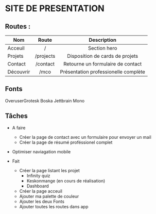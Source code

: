 # SITE DE PRESENTATION

## Routes :
|   Nom   |   Route |   Description |
|---    |:-:    |:-:    |
| Acceuil | / | Section hero |
| Projets | /projects | Disposition de cards de projets |
| Contact | /contact | Retourne un formulaire de contact |
| Découvrir | /mco | Présentation professionelle complète |



## Fonts
OveruserGrotesk
Boska
Jettbrain Mono

## Tâches
* A faire
  * Créer la page de contact avec un formulaire pour envoyer un mail
  * Créer la page de résumé proféssionel complet
* Optimiser naviagation mobile

* Fait
  * Créer la page listant les projet 
    * Infinity quiz 
    * Keskonmange (en cours de réalisation)
    * Dashboard
  * Créer la page acceuil 
  * Ajouter ma palette de couleur
  * Ajouter les deux Fonts
  * Ajouter toutes les routes dans app